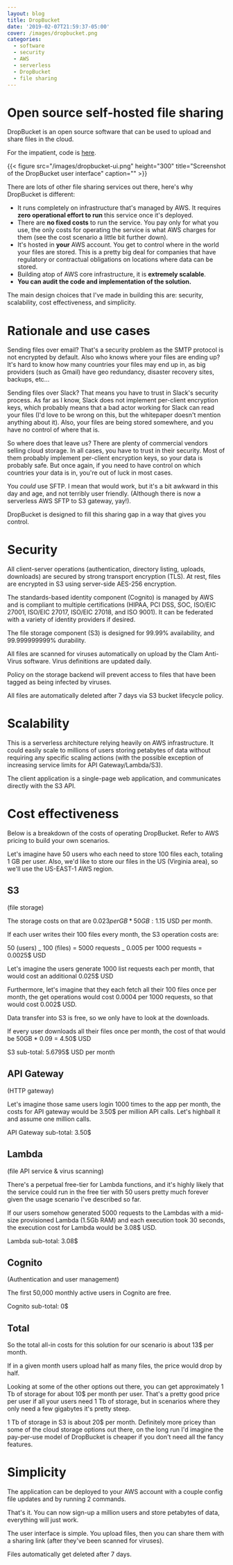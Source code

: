 ```yaml
---
layout: blog
title: DropBucket
date: '2019-02-07T21:59:37-05:00'
cover: /images/dropbucket.png
categories:
  - software
  - security
  - AWS
  - serverless
  - DropBucket
  - file sharing
---
```

# Open source self-hosted file sharing

<!--more-->

DropBucket is an open source software that can be used to upload and share files in the cloud. 

For the impatient, code is [here](https://github.com/marksteele/drop-bucket).

{{< figure src="/images/dropbucket-ui.png" height="300" title="Screenshot of the DropBucket user interface" caption="" >}}

There are lots of other file sharing services out there, here's why DropBucket is different:

* It runs completely on infrastructure that's managed by AWS. It requires <b>zero operational effort to run</b> this service once it's deployed.
* There are <b>no fixed costs</b> to run the service. You pay only for what you use, the only costs for operating the service is what AWS charges for them (see the cost scenario a little bit further down).
* It's hosted in <b>your</b> AWS account. You get to control where in the world your files are stored. This is a pretty big deal for companies that have regulatory or contractual obligations on locations where data can be stored.
* Building atop of AWS core infrastructure, it is <b>extremely scalable</b>.
* <b>You can audit the code and implementation of the solution.</b>

The main design choices that I've made in building this are: security, scalability, cost effectiveness, and simplicity.

# Rationale and use cases

Sending files over email? That's a security problem as the SMTP protocol is not encrypted by default. Also who knows where your files are ending up? It's hard to know how many countries your files may end up in, as big providers (such as Gmail) have geo redundancy, disaster recovery sites, backups, etc...

Sending files over Slack? That means you have to trust in Slack's security process. As far as I know, Slack does not implement per-client encryption keys, which probably means that a bad actor working for Slack can read your files (I'd love to be wrong on this, but the whitepaper doesn't mention anything about it). Also, your files are being stored somewhere, and you have no control of where that is.

So where does that leave us? There are plenty of commercial vendors selling cloud storage. In all cases, you have to trust in their security. Most of them probably implement per-client encryption keys, so your data is probably safe. But once again, if you need to have control on which countries your data is in, you're out of luck in most cases.

You _could_ use SFTP. I mean that would work, but it's a bit awkward in this day and age, and not terribly user friendly. (Although there is now a serverless AWS SFTP to S3 gateway, yay!).

DropBucket is designed to fill this sharing gap in a way that gives you control.

# Security

All client-server operations (authentication, directory listing, uploads, downloads) are secured by strong transport encryption (TLS). At rest, files are encrypted in S3 using server-side AES-256 encryption.

The standards-based identity component (Cognito) is managed by AWS and is compliant to multiple certifications (HIPAA, PCI DSS, SOC, ISO/EIC 27001, ISO/EIC 27017, ISO/EIC 27018, and ISO 9001). It can be federated with a variety of identity providers if desired.

The file storage component (S3) is designed for 99.99% availability, and 99.999999999% durability.

All files are scanned for viruses automatically on upload by the Clam Anti-Virus software. Virus definitions are updated daily.

Policy on the storage backend will prevent access to files that have been tagged as being infected by viruses.

All files are automatically deleted after 7 days via S3 bucket lifecycle policy.

# Scalability

This is a serverless architecture relying heavily on AWS infrastructure. It could easily scale to millions of users storing petabytes of data without requiring any specific scaling actions (with the possible exception of increasing service limits for API Gateway/Lambda/S3).

The client application is a single-page web application, and communicates directly with the S3 API.

# Cost effectiveness

Below is a breakdown of the costs of operating DropBucket. Refer to AWS pricing to build your own scenarios.

Let's imagine have 50 users who each need to store 100 files each, totaling 1 GB per user.
 Also, we'd like to store our files in the US (Virginia area), so we'll use the US-EAST-1 AWS region.

## S3

 (file storage)

The storage costs on that are $0.023 per GB * 50 GB: 1.15$ USD per month.

If each user writes their 100 files every month, the S3 operation costs are:

50 (users) _ 100 (files) = 5000 requests _ 0.005 per 1000 requests = 0.0025$ USD

Let's imagine the users generate 1000 list requests each per month, that would cost an additional 0.025$ USD

Furthermore, let's imagine that they each fetch all their 100 files once per month, the get operations would cost 0.0004 per 1000 requests, so that would cost 0.002$ USD.

Data transfer into S3 is free, so we only have to look at the downloads.

If every user downloads all their files once per month, the cost of that would be 50GB * 0.09 = 4.50$ USD

S3 sub-total: 5.6795$ USD per month

## API Gateway

 (HTTP gateway)

Let's imagine those same users login 1000 times to the app per month, the costs for API gateway would be 3.50$ per million API calls. Let's highball it and assume one million calls.

API Gateway sub-total: 3.50$

## Lambda

 (file API service & virus scanning)

There's a perpetual free-tier for Lambda functions, and it's highly likely that the service could run in the free tier with 50 users pretty much forever given the usage scenario I've described so far.

If our users somehow generated 5000 requests to the Lambdas with a mid-size provisioned Lambda (1.5Gb RAM) and each execution took 30 seconds, the execution cost for Lambda would be 3.08$ USD. 

Lambda sub-total: 3.08$ 

## Cognito

 (Authentication and user management)

The first 50,000 monthly active users in Cognito are free.

Cognito sub-total: 0$

## Total

So the total all-in costs for this solution for our scenario is about 13$ per month. 

If in a given month users upload half as many files, the price would drop by half.

Looking at some of the other options out there, you can get approximately 1 Tb of storage for about 10$ per month per user. That's a pretty good price per user if all your users need 1 Tb of storage, but in scenarios where they only need a few gigabytes it's pretty steep.

1 Tb of storage in S3 is about 20$ per month. Definitely more pricey than some of the cloud storage options out there, on the long run I'd imagine the pay-per-use model of DropBucket is cheaper if you don't need all the fancy features.

# Simplicity

The application can be deployed to your AWS account with a couple config file updates and by running 2 commands. 

That's it. You can now sign-up a million users and store petabytes of data, everything will just work.

The user interface is simple. You upload files, then you can share them with a sharing link (after they've been scanned for viruses).

Files automatically get deleted after 7 days.
